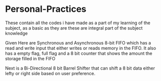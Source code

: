 # Personal-Practices
These contain all the codes i have made as a part of my learning of the subject, as a basic as they are these are integral part of the subject knowledge  
  
Given Here are Synchronous and Asynchronous 8-bit FIFO which has a read and write input that either writes or reads memory in the FIFO. It also has a empty flag, full flag and a 8 bit counter that shows the amount the storage filled in the FIFO  

Next is a Bi-Directional 8 bit Barrel Shifter that can shift a 8 bit data either lefty or right side based on user preference.
